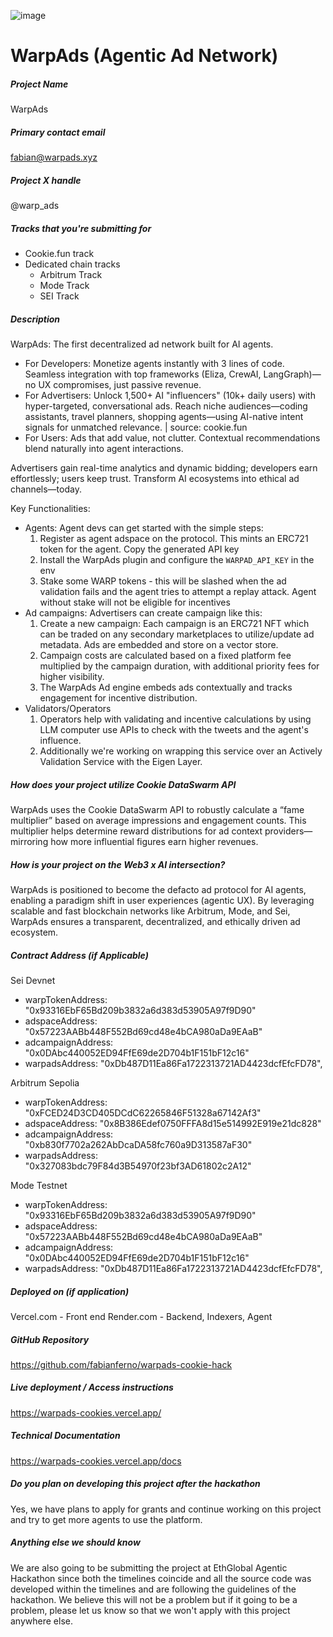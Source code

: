 ![image](https://github.com/user-attachments/assets/86833bb7-2433-4ac0-a266-a0ef799ca982)

# WarpAds (Agentic Ad Network)

##### Project Name

WarpAds

##### Primary contact email

fabian@warpads.xyz

##### Project X handle

@warp_ads

##### Tracks that you're submitting for

- Cookie.fun track
- Dedicated chain tracks
  - Arbitrum Track
  - Mode Track
  - SEI Track

##### Description

WarpAds: The first decentralized ad network built for AI agents.

- For Developers: Monetize agents instantly with 3 lines of code. Seamless integration with top frameworks (Eliza, CrewAI, LangGraph)—no UX compromises, just passive revenue.
- For Advertisers: Unlock 1,500+ AI "influencers" (10k+ daily users) with hyper-targeted, conversational ads. Reach niche audiences—coding assistants, travel planners, shopping agents—using AI-native intent signals for unmatched relevance. | source: cookie.fun
- For Users: Ads that add value, not clutter. Contextual recommendations blend naturally into agent interactions.

Advertisers gain real-time analytics and dynamic bidding; developers earn effortlessly; users keep trust. Transform AI ecosystems into ethical ad channels—today.

Key Functionalities:

- Agents: Agent devs can get started with the simple steps:
  1.  Register as agent adspace on the protocol. This mints an ERC721 token for the agent. Copy the generated API key
  2.  Install the WarpAds plugin and configure the `WARPAD_API_KEY` in the env
  3.  Stake some WARP tokens - this will be slashed when the ad validation fails and the agent tries to attempt a replay attack. Agent without stake will not be eligible for incentives
- Ad campaigns: Advertisers can create campaign like this:
  1.  Create a new campaign: Each campaign is an ERC721 NFT which can be traded on any secondary marketplaces to utilize/update ad metadata. Ads are embedded and store on a vector store.
  2.  Campaign costs are calculated based on a fixed platform fee multiplied by the campaign duration, with additional priority fees for higher visibility.
  3.  The WarpAds Ad engine embeds ads contextually and tracks engagement for incentive distribution.
- Validators/Operators
  1.  Operators help with validating and incentive calculations by using LLM computer use APIs to check with the tweets and the agent's influence.
  2.  Additionally we're working on wrapping this service over an Actively Validation Service with the Eigen Layer.

##### How does your project utilize Cookie DataSwarm API

WarpAds uses the Cookie DataSwarm API to robustly calculate a “fame multiplier” based on average impressions and engagement counts. This multiplier helps determine reward distributions for ad context providers—mirroring how more influential figures earn higher revenues.

##### How is your project on the Web3 x AI intersection?

WarpAds is positioned to become the defacto ad protocol for AI agents, enabling a paradigm shift in user experiences (agentic UX). By leveraging scalable and fast blockchain networks like Arbitrum, Mode, and Sei, WarpAds ensures a transparent, decentralized, and ethically driven ad ecosystem.

##### Contract Address (if Applicable)

Sei Devnet

- warpTokenAddress: "0x93316EbF65Bd209b3832a6d383d53905A97f9D90"
- adspaceAddress: "0x57223AABb448F552Bd69cd48e4bCA980aDa9EAaB"
- adcampaignAddress: "0x0DAbc440052ED94FfE69de2D704b1F151bF12c16"
- warpadsAddress: "0xDb487D11Ea86Fa1722313721AD4423dcfEfcFD78",

Arbitrum Sepolia

- warpTokenAddress: "0xFCED24D3CD405DCdC62265846F51328a67142Af3"
- adspaceAddress: "0x8B386Edef0750FFFA8d15e514992E919e21dc828"
- adcampaignAddress: "0xb830f7702a262AbDcaDA58fc760a9D313587aF30"
- warpadsAddress: "0x327083bdc79F84d3B54970f23bf3AD61802c2A12"

Mode Testnet

- warpTokenAddress: "0x93316EbF65Bd209b3832a6d383d53905A97f9D90"
- adspaceAddress: "0x57223AABb448F552Bd69cd48e4bCA980aDa9EAaB"
- adcampaignAddress: "0x0DAbc440052ED94FfE69de2D704b1F151bF12c16"
- warpadsAddress: "0xDb487D11Ea86Fa1722313721AD4423dcfEfcFD78",

##### Deployed on (if application)

Vercel.com - Front end
Render.com - Backend, Indexers, Agent

##### GitHub Repository

https://github.com/fabianferno/warpads-cookie-hack

##### Live deployment / Access instructions

https://warpads-cookies.vercel.app/

##### Technical Documentation

https://warpads-cookies.vercel.app/docs

##### Do you plan on developing this project after the hackathon

Yes, we have plans to apply for grants and continue working on this project and try to get more agents to use the platform.

##### Anything else we should know

We are also going to be submitting the project at EthGlobal Agentic Hackathon since both the timelines coincide and all the source code was developed within the timelines and are following the guidelines of the hackathon. We believe this will not be a problem but if it going to be a problem, please let us know so that we won't apply with this project anywhere else.
